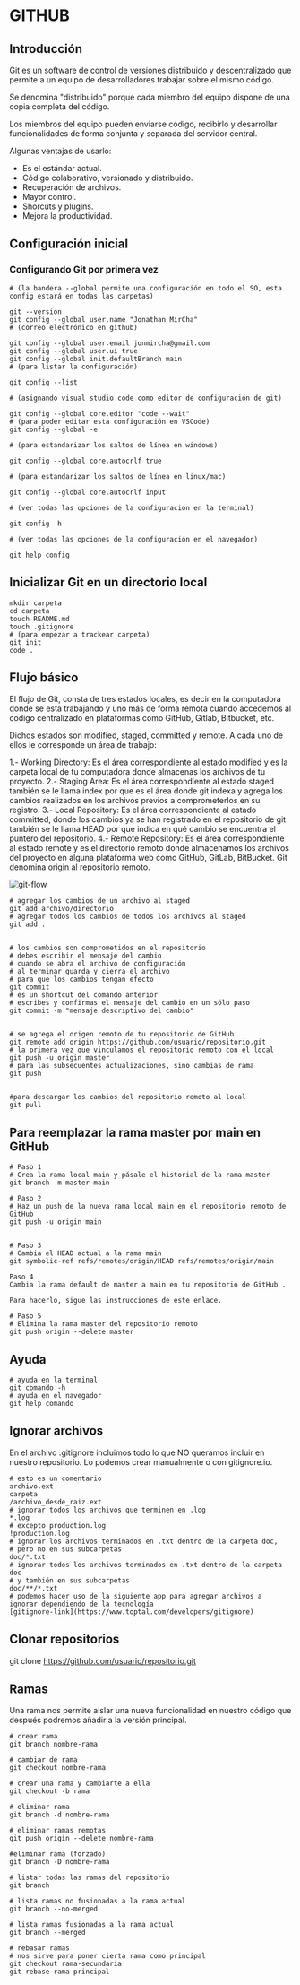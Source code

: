 # GITHUB

## Introducción

Git es un software de control de versiones distribuido y descentralizado que permite a un equipo de desarrolladores trabajar sobre el mismo código.

Se denomina "distribuido" porque cada miembro del equipo dispone de una copia completa del código.

Los miembros del equipo pueden enviarse código, recibirlo y desarrollar funcionalidades de forma conjunta y separada del servidor central.

Algunas ventajas de usarlo:

- Es el estándar actual.
- Código colaborativo, versionado y distribuido.
- Recuperación de archivos.
- Mayor control.
- Shorcuts y plugins.
- Mejora la productividad.

## Configuración inicial

### Configurando Git por primera vez

    # (la bandera --global permite una configuración en todo el SO, esta config estará en todas las carpetas)

    git --version
    git config --global user.name "Jonathan MirCha"
    # (correo electrónico en github)

    git config --global user.email jonmircha@gmail.com
    git config --global user.ui true
    git config --global init.defaultBranch main
    # (para listar la configuración)

    git config --list

    # (asignando visual studio code como editor de configuración de git)

    git config --global core.editor "code --wait"
    # (para poder editar esta configuración en VSCode)
    git config --global -e

    # (para estandarizar los saltos de línea en windows)

    git config --global core.autocrlf true

    # (para estandarizar los saltos de línea en linux/mac)

    git config --global core.autocrlf input

    # (ver todas las opciones de la configuración en la terminal)

    git config -h

    # (ver todas las opciones de la configuración en el navegador)

    git help config

## Inicializar Git en un directorio local

    mkdir carpeta
    cd carpeta
    touch README.md
    touch .gitignore
    # (para empezar a trackear carpeta)
    git init
    code .

## Flujo básico

El flujo de Git, consta de tres estados locales, es decir en la computadora donde se esta trabajando y uno más de forma remota cuando accedemos al codigo centralizado en plataformas como GitHub, Gitlab, Bitbucket, etc.

Dichos estados son modified, staged, committed y remote. A cada uno de ellos le corresponde un área de trabajo:

1.- Working Directory: Es el área correspondiente al estado modified y es la carpeta local de tu computadora donde almacenas los archivos de tu proyecto.
2.- Staging Area: Es el área correspondiente al estado staged también se le llama index por que es el área donde git indexa y agrega los cambios realizados en los archivos previos a comprometerlos en su registro.
3.- Local Repository: Es el área correspondiente al estado committed, donde los cambios ya se han registrado en el repositorio de git también se le llama HEAD por que indica en qué cambio se encuentra el puntero del repositorio.
4.- Remote Repository: Es el área correspondiente al estado remote y es el directorio remoto donde almacenamos los archivos del proyecto en alguna plataforma web como GitHub, GitLab, BitBucket. Git denomina origin al repositorio remoto.

![git-flow](/assets/git-flow.png)

    # agregar los cambios de un archivo al staged
    git add archivo/directorio
    # agregar todos los cambios de todos los archivos al staged
    git add .


    # los cambios son comprometidos en el repositorio
    # debes escribir el mensaje del cambio
    # cuando se abra el archivo de configuración
    # al terminar guarda y cierra el archivo
    # para que los cambios tengan efecto
    git commit
    # es un shortcut del comando anterior
    # escribes y confirmas el mensaje del cambio en un sólo paso
    git commit -m "mensaje descriptivo del cambio"


    # se agrega el origen remoto de tu repositorio de GitHub
    git remote add origin https://github.com/usuario/repositorio.git
    # la primera vez que vinculamos el repositorio remoto con el local
    git push -u origin master
    # para las subsecuentes actualizaciones, sino cambias de rama
    git push


    #para descargar los cambios del repositorio remoto al local
    git pull

## Para reemplazar la rama master por main en GitHub

    # Paso 1
    # Crea la rama local main y pásale el historial de la rama master
    git branch -m master main

    # Paso 2
    # Haz un push de la nueva rama local main en el repositorio remoto de GitHub
    git push -u origin main


    # Paso 3
    # Cambia el HEAD actual a la rama main
    git symbolic-ref refs/remotes/origin/HEAD refs/remotes/origin/main

    Paso 4
    Cambia la rama default de master a main en tu repositorio de GitHub .

    Para hacerlo, sigue las instrucciones de este enlace.

    # Paso 5
    # Elimina la rama master del repositorio remoto
    git push origin --delete master

## Ayuda

    # ayuda en la terminal
    git comando -h
    # ayuda en el navegador
    git help comando

## Ignorar archivos

En el archivo .gitignore incluimos todo lo que NO queramos incluir en nuestro repositorio. Lo podemos crear manualmente o con gitignore.io.

    # esto es un comentario
    archivo.ext
    carpeta
    /archivo_desde_raiz.ext
    # ignorar todos los archivos que terminen en .log
    *.log
    # excepto production.log
    !production.log
    # ignorar los archivos terminados en .txt dentro de la carpeta doc,
    # pero no en sus subcarpetas
    doc/*.txt
    # ignorar todos los archivos terminados en .txt dentro de la carpeta doc
    # y también en sus subcarpetas
    doc/**/*.txt
    # podemos hacer uso de la siguiente app para agregar archivos a ignorar dependiendo de la tecnología
    [gitignore-link](https://www.toptal.com/developers/gitignore)

## Clonar repositorios

git clone https://github.com/usuario/repositorio.git

## Ramas

Una rama nos permite aislar una nueva funcionalidad en nuestro código que después podremos añadir a la versión principal.

    # crear rama
    git branch nombre-rama

    # cambiar de rama
    git checkout nombre-rama

    # crear una rama y cambiarte a ella
    git checkout -b rama

    # eliminar rama
    git branch -d nombre-rama

    # eliminar ramas remotas
    git push origin --delete nombre-rama

    #eliminar rama (forzado)
    git branch -D nombre-rama

    # listar todas las ramas del repositorio
    git branch

    # lista ramas no fusionadas a la rama actual
    git branch --no-merged

    # lista ramas fusionadas a la rama actual
    git branch --merged

    # rebasar ramas
    # nos sirve para poner cierta rama como principal
    git checkout rama-secundaria
    git rebase rama-principal
